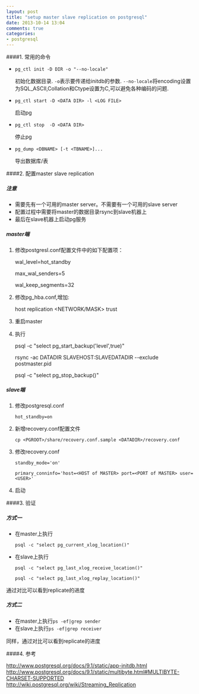 ```yaml
---
layout: post
title: "setup master slave replication on postgresql"
date: 2013-10-14 13:04
comments: true
categories: 
- postgresql
---
```


####1. 常用的命令

*   `pg_ctl init -D DIR -o "--no-locale"`

    初始化数据目录. `-o`表示要传递给initdb的参数. `--no-locale`将encoding设置为SQL_ASCII,Collation和Ctype设置为C,可以避免各种编码的问题.

    
*   `pg_ctl start -D <DATA DIR> -l <LOG FILE>`

    启动pg

*   `pg_ctl stop  -D <DATA DIR>`

    停止pg

*   `pg_dump <DBNAME> [-t <TBNAME>]...`

    导出数据库/表


<!-- more -->

####2. 配置master slave replication

##### 注意

*   需要先有一个可用的master server。不需要有一个可用的slave server
*   配置过程中需要将master的数据目录rsync到slave机器上
*   最后在slave机器上启动pg服务

##### master端

1.   修改postgresl.conf配置文件中的如下配置项：

        wal_level=hot_standby

        max_wal_senders=5

        wal_keep_segments=32

2.   修改pg_hba.conf,增加:

        host replication    <USER> <NETWORK/MASK>   trust

3.   重启master   

4.   执行

        psql -c "select pg_start_backup('level',true)"

        rsync -ac DATADIR SLAVEHOST:SLAVEDATADIR --exclude postmaster.pid

        psql -c "select pg_stop_backup()"

##### slave端

1.  修改postgresql.conf

        hot_standby=on

2.  新增recovery.conf配置文件

        cp <PGROOT>/share/recovery.conf.sample <DATADIR>/recovery.conf

3.  修改recovery.conf

        standby_mode='on'

        primary_conninfo='host=<HOST of MASTER> port=<PORT of MASTER> user=<USER>'

4.  启动


####3. 验证

#####  方式一

*   在master上执行

        psql -c "select pg_current_xlog_location()"

*   在slave上执行

        psql -c "select pg_last_xlog_receive_location()"

        psql -c "select pg_last_xlog_replay_location()"

通过对比可以看到replicate的进度

#####  方式二

*   在master上执行`ps -ef|grep sender`
*   在slave上执行`ps -ef|grep receiver`

同样，通过对比可以看到replicate的进度


####4. 参考

http://www.postgresql.org/docs/9.1/static/app-initdb.html
http://www.postgresql.org/docs/9.1/static/multibyte.html#MULTIBYTE-CHARSET-SUPPORTED
http://wiki.postgresql.org/wiki/Streaming_Replication
